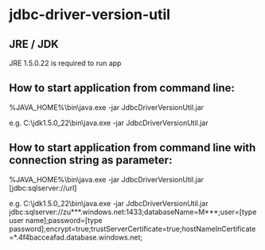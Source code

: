 # jdbc-driver-version-util

## JRE / JDK
JRE 1.5.0.22 is required to run app

## How to start application from command line: 
%JAVA_HOME%\bin\java.exe -jar JdbcDriverVersionUtil.jar 

e.g. C:\jdk1.5.0_22\bin\java.exe -jar JdbcDriverVersionUtil.jar 

## How to start application from command line with connection string as parameter: 
%JAVA_HOME%\bin\java.exe -jar JdbcDriverVersionUtil.jar [jdbc:sqlserver://url]

e.g.  C:\jdk1.5.0_22\bin\java.exe -jar JdbcDriverVersionUtil.jar jdbc:sqlserver://zu***.windows.net:1433;databaseName=M***;user=[type user name];password=[type password];encrypt=true;trustServerCertificate=true;hostNameInCertificate=*.4f4bacceafad.database.windows.net;
